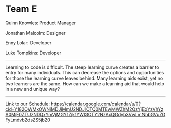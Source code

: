 # Team E


Quinn Knowles: Product Manager

Jonathan Malcolm: Designer

Enny Lolar: Developer

Luke Tompkins: Developer

---

Learning to code is difficult. The steep learning curve creates a barrier to entry for many individuals. This can decrease the options and opportunities for those the learning curve leaves behind. Many learning aids exist, yet no two learners are the same. How can we make a learning aid that would help in a new and unique way?

---

Link to our Schedule: https://calendar.google.com/calendar/u/0?cid=Y182OWMxOWNiMDJiMmU2NDJlOTQ0MTEwMWZhM2QzYjExYzVhYzA0MjE0ZTUzNDQxYmVjMGY1Zjk1YWI3OTY2NzAxQGdyb3VwLmNhbGVuZGFyLmdvb2dsZS5jb20
